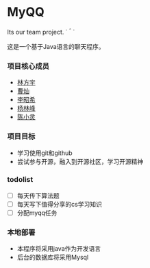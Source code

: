 # MyQQ
Its our team project. ˙＾˙

这是一个基于Java语言的聊天程序。

### 项目核心成员
- [林方宇](https://github.com/lyflyf027)
- [曹灿](https://github.com/01000011-43)
- [李昭希](https://github.com/hopeloop)
- [杨林峰](https://github.com/callumyang)
- [陈小灵](https://github.com/chen-xling)
### 项目目标
- 学习使用git和github
- 尝试参与开源，融入到开源社区，学习开源精神
### todolist
- [ ] 每天传下算法题
- [ ] 每天写下值得分享的cs学习知识
- [ ] 分配myqq任务
### 本地部署
- 本程序将采用java作为开发语言
- 后台的数据库将采用Mysql
